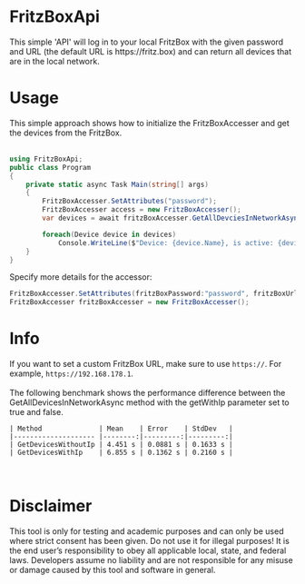 <h1>FritzBoxApi</h1>
<span>This simple 'API' will log in to your local FritzBox with the given password and URL (the default URL is https://fritz.box) and can return all devices that are in the local network.</span>

<h1>Usage</h1>
<span>This simple approach shows how to initialize the FritzBoxAccesser and get the devices from the FritzBox.</span>
<br/><br/>

```csharp
using FritzBoxApi;
public class Program
{
    private static async Task Main(string[] args)
    {
        FritzBoxAccesser.SetAttributes("password");
        FritzBoxAccesser access = new FritzBoxAccesser();
        var devices = await fritzBoxAccesser.GetAllDevciesInNetworkAsync();

        foreach(Device device in devices)
            Console.WriteLine($"Device: {device.Name}, is active: {device.StateInfo.Active}");
    }
}
```

<span>Specify more details for the accessor:</span>
```csharp
FritzBoxAccesser.SetAttributes(fritzBoxPassword:"password", fritzBoxUrl: "https://192.168.178.1", userName: "fritz1234");
FritzBoxAccesser fritzBoxAccesser = new FritzBoxAccesser();
```
<h1>Info</h1>
<span>
  If you want to set a custom FritzBox URL, make sure to use <code>https://</code>. For example, <code>https://192.168.178.1</code>.
</span>
<br/><br/>
<span>The following benchmark shows the performance difference between the GetAllDevicesInNetworkAsync method with the getWithIp parameter set to true and false.</span>

```
| Method              | Mean    | Error    | StdDev   |
|-------------------- |--------:|---------:|---------:|
| GetDevicesWithoutIp | 4.451 s | 0.0881 s | 0.1633 s |
| GetDevicesWithIp    | 6.855 s | 0.1362 s | 0.2160 s |
```
<br/>
<h1>Disclaimer</h1>
 <span>This tool is only for testing and academic purposes and can only be used where strict consent has been given. Do not use it for illegal purposes! It is the end user’s responsibility to obey all applicable local, state, and federal laws. Developers assume no liability and are not responsible for any misuse or damage caused by this tool and software in general.</span>
 
